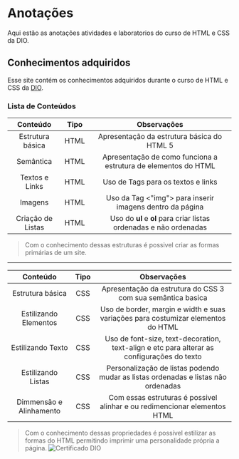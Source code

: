 # Anotações 
Aqui estão as anotações atividades e laboratorios do curso de HTML e CSS da DIO.
## Conhecimentos adquiridos
Esse site contém os conhecimentos adquiridos durante o curso de HTML e CSS da [DIO](https://web.dio.me/home).
### Lista de Conteúdos
|Conteúdo|Tipo|Observações|
:---:|:---:|:---:
|Estrutura básica|HTML|Apresentação da estrutura básica do HTML 5|
|Semântica|HTML|Apresentação de como funciona a estrutura de elementos do HTML|
|Textos e Links|HTML|Uso de Tags para os textos e links|
|Imagens|HTML|Uso da Tag <"img"> para inserir imagens dentro da página|
|Criação de Listas|HTML|Uso do **ul** e **ol** para criar listas ordenadas e não ordenadas|

>Com o conhecimento dessas estruturas é possivel criar as formas primárias de um site.

---
|Conteúdo|Tipo|Observações|
:---:|:---:|:---:
|Estrutura básica|CSS|Apresentação da estrutura do CSS 3 com sua semântica basica|
|Estilizando Elementos|CSS|Uso de border, margin e width e suas variações para costumizar elementos do HTML|
|Estilizando Texto|CSS|Uso de font-size, text-decoration, text-align e etc para alterar as configurações do texto|
|Estilizando Listas|CSS|Personalização de listas podendo mudar as listas ordenadas e listas não ordenadas|
|Dimmensão e Alinhamento|CSS|Com essas estruturas é possivel alinhar e ou redimencionar elementos HTML|

> Com o conhecimento dessas propriedades é possível estilizar as formas do HTML permitindo imprimir uma personalidade própria a página.
![Certificado DIO](https://hermes.digitalinnovation.one/certificates/cover/E0D13C64.jpg)
